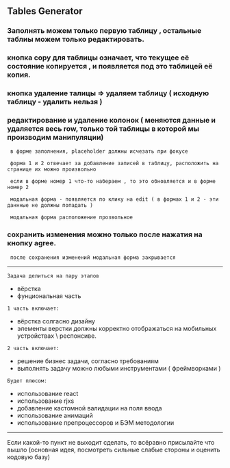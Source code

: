 Tables Generator
---
### Заполнять можем только первую таблицу , остальные таблиы можем только редактировать. 
### кнопка copy для таблицы означает, что текущее её состояние копируется , и появляется под это таблицей её копия. 
### кнопка удаление талицы => удаляем таблицу ( исходную таблицу - удалить нельзя ) 
### редактирование и удаление колонок ( меняются данные и удаляется весь row, только той таблицы в которой мы производим манипуляции)
```shell
 в форме заполнения, placeholder должны исчезать при фокусе 
```
```shell
 форма 1 и 2 отвечает за добавление записей в таблицу, расположить на странице их можно произвольно
```
```shell
 если в форме номер 1 что-то набераем , то это обновляется и в форме номер 2
```
```shell
 модальная форма - появляется по клику на edit ( в формах 1 и 2 - эти даннные не должны попадать )
```
```shell
 модальная форма расположение прозвольное
```
### сохранить изменения можно только после нажатия на кнопку agree.
```shell
 после сохранения изменений модальная форма закрывается
```
---
`Задача делиться на пару этапов` 
- вёрстка
- фунциональная часть 

`1 часть включает:`
- вёрстка солгасно дизайну
- элементы верстки должны корректно отображаться на мобильных устройствах \ респонсиве.

`2 часть включает:`
- решение бизнес задачи, согласно требованиям
- выполнять задачу можно любыми инструментами ( фреймворками ) 

`Будет плюсом:`
- использование react
- использование rjxs
- добавление кастомной валидации на поля ввода
- использование анимаций
- использование препроцессоров и БЭМ методологии

---
 Если какой-то пункт не выходит сделать, то всёравно присылайте что вышло (основная идея, посмотреть сильные слабые стороны и оценить кодовую базу)
